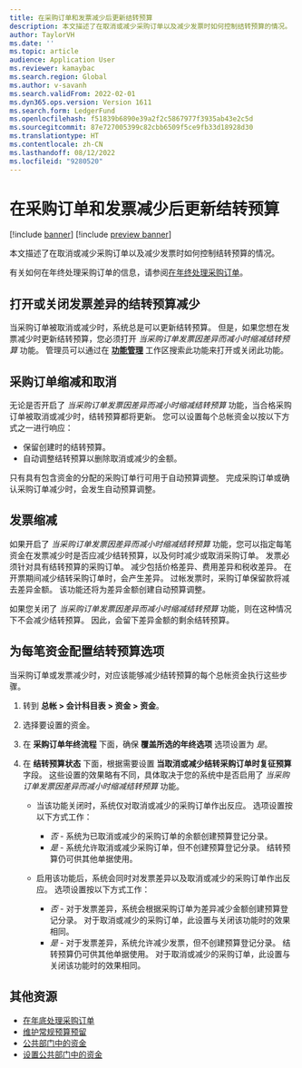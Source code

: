 ```yaml
---
title: 在采购订单和发票减少后更新结转预算
description: 本文描述了在取消或减少采购订单以及减少发票时如何控制结转预算的情况。
author: TaylorVH
ms.date: ''
ms.topic: article
audience: Application User
ms.reviewer: kamaybac
ms.search.region: Global
ms.author: v-savanh
ms.search.validFrom: 2022-02-01
ms.dyn365.ops.version: Version 1611
ms.search.form: LedgerFund
ms.openlocfilehash: f51839b6890e39a2f2c5867977f3935ab43e2c5d
ms.sourcegitcommit: 87e727005399c82cbb6509f5ce9fb33d18928d30
ms.translationtype: HT
ms.contentlocale: zh-CN
ms.lasthandoff: 08/12/2022
ms.locfileid: "9280520"
---
```

# <a name="update-the-carry-forward-budget-after-reductions-in-purchase-orders-and-invoices"></a>在采购订单和发票减少后更新结转预算

[!include [banner](../includes/banner.md)]
[!include [preview banner](../includes/preview-banner.md)]

本文描述了在取消或减少采购订单以及减少发票时如何控制结转预算的情况。

有关如何在年终处理采购订单的信息，请参阅[在年终处理采购订单](/dynamicsax-2012/appuser-itpro/process-purchase-orders-at-year-end)。

## <a name="turn-carry-forward-budget-reductions-for-invoice-variances-on-or-off"></a>打开或关闭发票差异的结转预算减少

当采购订单被取消或减少时，系统总是可以更新结转预算。 但是，如果您想在发票减少时更新结转预算，您必须打开 *当采购订单发票因差异而减小时缩减结转预算* 功能。 管理员可以通过在 **[功能管理](../../fin-ops-core/fin-ops/get-started/feature-management/feature-management-overview.md)** 工作区搜索此功能来打开或关闭此功能。

## <a name="purchase-order-reductions-and-cancellations"></a>采购订单缩减和取消

无论是否开启了 *当采购订单发票因差异而减小时缩减结转预算* 功能，当合格采购订单被取消或减少时，结转预算都将更新。 您可以设置每个总帐资金以按以下方式之一进行响应：

- 保留创建时的结转预算。
- 自动调整结转预算以删除取消或减少的金额。

只有具有包含资金的分配的采购订单行可用于自动预算调整。 完成采购订单或确认采购订单减少时，会发生自动预算调整。

## <a name="invoice-reductions"></a>发票缩减

如果开启了 *当采购订单发票因差异而减小时缩减结转预算* 功能，您可以指定每笔资金在发票减少时是否应减少结转预算，以及何时减少或取消采购订单。 发票必须针对具有结转预算的采购订单。 减少包括价格差异、费用差异和税收差异。 在开票期间减少结转采购订单时，会产生差异。 过帐发票时，采购订单保留款将减去差异金额。 该功能还将为差异金额创建自动预算调整。

如果您关闭了 *当采购订单发票因差异而减小时缩减结转预算* 功能，则在这种情况下不会减少结转预算。 因此，会留下差异金额的剩余结转预算。

## <a name="configure-the-carry-forward-budget-options-for-each-fund"></a>为每笔资金配置结转预算选项

当采购订单或发票减少时，对应该能够减少结转预算的每个总帐资金执行这些步骤。

1. 转到 **总帐 \> 会计科目表 \> 资金 \> 资金**。
1. 选择要设置的资金。
1. 在 **采购订单年终流程** 下面，确保 **覆盖所选的年终选项** 选项设置为 *是*。
1. 在 **结转预算状态** 下面，根据需要设置 **当取消或减少结转采购订单时复征预算** 字段。 这些设置的效果略有不同，具体取决于您的系统中是否启用了 *当采购订单发票因差异而减小时缩减结转预算* 功能。

    - 当该功能关闭时，系统仅对取消或减少的采购订单作出反应。 选项设置按以下方式工作：

        - *否* - 系统为已取消或减少的采购订单的余额创建预算登记分录。
        - *是* - 系统允许取消或减少采购订单，但不创建预算登记分录。 结转预算仍可供其他单据使用。

    - 启用该功能后，系统会同时对发票差异以及取消或减少的采购订单作出反应。 选项设置按以下方式工作：

        - *否* - 对于发票差异，系统会根据采购订单为差异减少金额创建预算登记分录。 对于取消或减少的采购订单，此设置与关闭该功能时的效果相同。
        - *是* - 对于发票差异，系统允许减少发票，但不创建预算登记分录。 结转预算仍可供其他单据使用。 对于取消或减少的采购订单，此设置与关闭该功能时的效果相同。

## <a name="additional-resources"></a>其他资源

- [在年底处理采购订单](/dynamicsax-2012/appuser-itpro/process-purchase-orders-at-year-end)
- [维护常规预算预留](general-budget-reservation-tasks.md)
- [公共部门中的资金](funds-public-sector.md)
- [设置公共部门中的资金](tasks/set-up-fund-public-sector.md)
